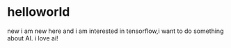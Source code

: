 # helloworld
new
i am new here
and i am interested in tensorflow,i want to do something about AI.
i love ai!

